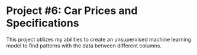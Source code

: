 # Project #6: Car Prices and Specifications
This project utilizes my abilities to create an unsupervised machine learning model to find patterns with the data between different columns.
